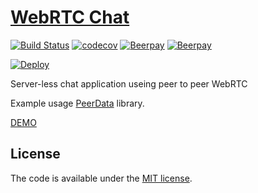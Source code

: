 # [WebRTC Chat](http://rafallorenz.com/webrtc-chat)
[![Build Status](https://travis-ci.org/vardius/webrtc-chat.svg?branch=master)](https://travis-ci.org/vardius/webrtc-chat)
[![codecov](https://codecov.io/gh/vardius/webrtc-chat/branch/master/graph/badge.svg)](https://codecov.io/gh/vardius/webrtc-chat)
[![Beerpay](https://beerpay.io/vardius/webrtc-chat/badge.svg?style=beer-square)](https://beerpay.io/vardius/webrtc-chat)  [![Beerpay](https://beerpay.io/vardius/webrtc-chat/make-wish.svg?style=flat-square)](https://beerpay.io/vardius/webrtc-chat?focus=wish)

[![Deploy](https://www.herokucdn.com/deploy/button.svg)](https://heroku.com/deploy)

Server-less chat application useing peer to peer WebRTC

Example usage [PeerData](https://github.com/Vardius/peer-data) library.

[DEMO](https://vardius-webrtc-chat.herokuapp.com/)

## License

The code is available under the [MIT license](LICENSE.txt).
